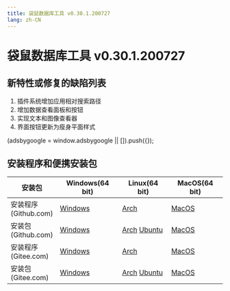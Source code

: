 ```yaml
---
title: 袋鼠数据库工具 v0.30.1.200727
lang: zh-CN
---
```


# 袋鼠数据库工具 v0.30.1.200727

## 新特性或修复的缺陷列表
1. 插件系统增加应用相对搜索路径
2. 增加数据查看面板和按钮
3. 实现文本和图像查看器
4. 界面按钮更新为瘦身平面样式

<div>
    <ins class="adsbygoogle"
        style="display:block; text-align:center;"
        data-ad-layout="in-article"
        data-ad-format="fluid"
        data-ad-client="ca-pub-3975819313740938"
        data-ad-slot="6760827895"></ins>
    <script2 type="text/javascript">
        (adsbygoogle = window.adsbygoogle || []).push({});
    </script2>
</div>


## 安装程序和便携安装包 <Badge text="链接已失效" type="warning"/>

| 安装包        | Windows(64 bit) | Linux(64 bit)   | MacOS(64 bit)   |
|-----------------|-----------------|-----------------|-----------------|
| 安装程序<br/>(Github.com) | [Windows](https://github.com/dbkangaroo/kangaroo/releases/download/v0.30.1.200727/kangaroo-0.30.1.200727-AMD64.exe) | [Arch](https://github.com/dbkangaroo/kangaroo/releases/download/v0.30.1.200727/kangaroo-0.30.1.200727-1-x86_64.pkg.tar.xz) | [MacOS](https://github.com/dbkangaroo/kangaroo/releases/download/v0.30.1.200727/kangaroo-0.30.1.200727-macos.dmg) |
| 安装包<br/>(Github.com)  | [Windows](https://github.com/dbkangaroo/kangaroo/releases/download/v0.30.1.200727/kangaroo-0.30.1.200727-AMD64.7z) | [Arch](https://github.com/dbkangaroo/kangaroo/releases/download/v0.30.1.200727/kangaroo-0.30.1.200727-arch.tar.gz) [Ubuntu](https://github.com/dbkangaroo/kangaroo/releases/download/v0.30.1.200727/kangaroo-0.30.1.200727-ubuntu.tar.gz) | [MacOS](https://github.com/dbkangaroo/kangaroo/releases/download/v0.30.1.200727/kangaroo-0.30.1.200727-macos.tar.gz) |
| 安装程序<br/>(Gitee.com) | [Windows](https://gitee.com/dbkangaroo/kangaroo/attach_files/442683/download) | [Arch](https://gitee.com/dbkangaroo/kangaroo/attach_files/442678/download) | [MacOS](https://gitee.com/dbkangaroo/kangaroo/attach_files/442684/download) |
| 安装包<br/>(Gitee.com)  | [Windows](https://gitee.com/dbkangaroo/kangaroo/attach_files/442682/download) | [Arch](https://gitee.com/dbkangaroo/kangaroo/attach_files/442677/download) [Ubuntu](https://gitee.com/dbkangaroo/kangaroo/attach_files/442676/download) | [MacOS](https://gitee.com/dbkangaroo/kangaroo/attach_files/442685/download) |